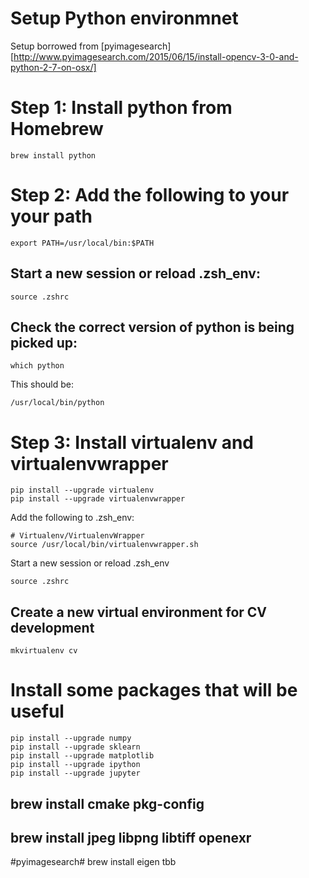 # Setup Python environmnet
Setup borrowed from [pyimagesearch][http://www.pyimagesearch.com/2015/06/15/install-opencv-3-0-and-python-2-7-on-osx/]

# Step 1: Install python from Homebrew
```
brew install python
```

# Step 2: Add the following to your your path
```
export PATH=/usr/local/bin:$PATH
```

## Start a new session or reload .zsh_env:
```
source .zshrc
```

## Check the correct version of python is being picked up:
```
which python
```

This should be:
```
/usr/local/bin/python
```

# Step 3: Install virtualenv and virtualenvwrapper
```
pip install --upgrade virtualenv
pip install --upgrade virtualenvwrapper
```

Add the following to .zsh_env:
```
# Virtualenv/VirtualenvWrapper
source /usr/local/bin/virtualenvwrapper.sh
```

Start a new session or reload .zsh_env
```
source .zshrc
```

## Create a new virtual environment for CV development
```
mkvirtualenv cv
```

# Install some packages that will be useful
```
pip install --upgrade numpy
pip install --upgrade sklearn
pip install --upgrade matplotlib
pip install --upgrade ipython
pip install --upgrade jupyter
```












## 
## brew install cmake pkg-config
## brew install jpeg libpng libtiff openexr
#pyimagesearch# brew install eigen tbb
